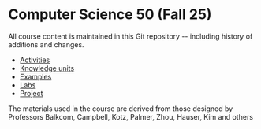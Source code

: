 # Computer Science 50 (Fall 25)

All course content is maintained in this Git repository -- including history of additions and changes.

* [Activities](activities/README.md)
* [Knowledge units](knowledge/README.md)
* [Examples](https://github.com/CS50DartmouthFA25/examples)
* [Labs](labs/README.md)
* [Project](https://github.com/CS50DartmouthFA25/home/tree/main/project)

The materials used in the course are derived from those designed by
Professors Balkcom, Campbell, Kotz, Palmer, Zhou, Hauser, Kim and others
